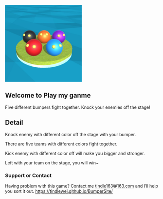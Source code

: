 <img src="./images/logo.jpg" width="50%" height="50%">

## Welcome to Play my ganme

Five different bumpers fight together. Knock your enemies off the stage!

## Detail

Knock enemy with different color off the stage with your bumper.

There are five teams with different colors fight together.

Kick enemy with different color off will make you bigger and stronger.

Left with your team on the stage, you will win~

### Support or Contact

Having problem with this game? 
Contact me [tindle163@163.com]() and I’ll help you sort it out.
https://tindlewei.github.io/BumperSite/